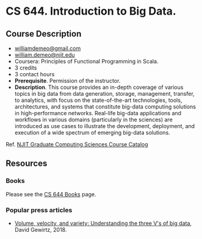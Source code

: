 # CS 644. Introduction to Big Data.

## Course Description
* williamdemeo@gmail.com
* william.demeo@njit.edu
* Coursera: Principles of Functional Programming in Scala.
*  3 credits
*  3 contact hours
*  **Prerequisite**. Permission of the instructor. 
*  **Description**. This course provides an in-depth coverage of various topics
   in big data from data generation, storage, management, transfer, to
   analytics, with focus on the state-of-the-art technologies, tools,
   architectures, and systems that constitute big-data computing solutions in
   high-performance networks. Real-life big-data applications and workflows in
   various domains (particularly in the sciences) are introduced as use cases to
   illustrate the development, deployment, and execution of a wide spectrum of
   emerging big-data solutions.

Ref. [NJIT Graduate Computing Sciences Course Catalog][]

## Resources

### Books

Please see the [CS 644 Books](books/README.md) page.


### Popular press articles

*  [Volume, velocity, and variety: Understanding the three V's of big data][],
   David Gewirtz, 2018.


[Apache Spark and Delta Lake Under the Hood]: https://databricks.com/p/ebook/apache-spark-delta-lake-under-the-hood
[Volume, velocity, and variety: Understanding the three V's of big data]: https://www.zdnet.com/article/volume-velocity-and-variety-understanding-the-three-vs-of-big-data/
[NJIT Graduate Computing Sciences Course Catalog]: https://catalog.njit.edu/graduate/computing-sciences/computer-science/#coursestext
